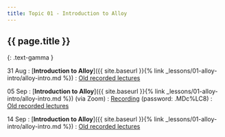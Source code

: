 ```yaml
---
title: Topic 01 - Introduction to Alloy
---
```


## {{ page.title }}
{: .text-gamma }

31 Aug
: [**Introduction to Alloy**]({{ site.baseurl }}{% link _lessons/01-alloy-intro/alloy-intro.md %})
  : [Old recorded lectures](https://www.youtube.com/playlist?list=PLeIbBi3CwMZxRUSUJbwyeerfCptuP19Br)

05 Sep
: [**Introduction to Alloy**]({{ site.baseurl }}{% link _lessons/01-alloy-intro/alloy-intro.md %}) (via Zoom)
  : [Recording](https://us06web.zoom.us/rec/share/qnN7J2EvAvsfzknMgUqSKjK3QS6sNvjJ75fp1GvWG5DdxS3_MPRwgPJoEV1ZWGxT._GLBq-9kLbNcf6lc?startTime=1662408296000) (password: .MDc%LC8)
  : [Old recorded lectures](https://www.youtube.com/playlist?list=PLeIbBi3CwMZxRUSUJbwyeerfCptuP19Br)

14 Sep
: [**Introduction to Alloy**]({{ site.baseurl }}{% link _lessons/01-alloy-intro/alloy-intro.md %})
  : [Old recorded lectures](https://www.youtube.com/playlist?list=PLeIbBi3CwMZxRUSUJbwyeerfCptuP19Br)

